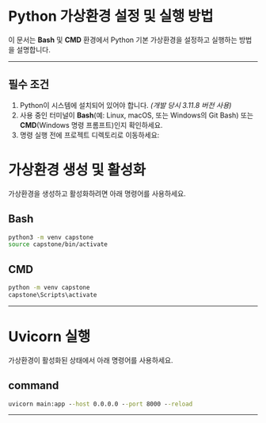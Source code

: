 # Python 가상환경 설정 및 실행 방법

이 문서는 **Bash** 및 **CMD** 환경에서 Python 기본 가상환경을 설정하고 실행하는 방법을 설명합니다.

---

## **필수 조건**

1. Python이 시스템에 설치되어 있어야 합니다. *(개발 당시 3.11.8 버전 사용)*
2. 사용 중인 터미널이 **Bash**(예: Linux, macOS, 또는 Windows의 Git Bash) 또는 **CMD**(Windows 명령 프롬프트)인지 확인하세요.
3. 명령 실행 전에 프로젝트 디렉토리로 이동하세요:

# 가상환경 생성 및 활성화
가상환경을 생성하고 활성화하려면 아래 명령어를 사용하세요.

## Bash
   ```bash
   python3 -m venv capstone
   source capstone/bin/activate
   ```

## CMD
   ```cmd
   python -m venv capstone
   capstone\Scripts\activate
   ```

---

# Uvicorn 실행
가상환경이 활성화된 상태에서 아래 명령어를 사용하세요.

## command
   ```cmd
   uvicorn main:app --host 0.0.0.0 --port 8000 --reload
   ```

---